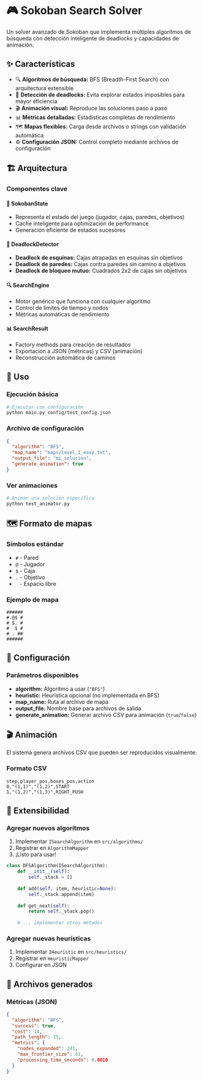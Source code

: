 # 🎮 Sokoban Search Solver

Un solver avanzado de Sokoban que implementa múltiples algoritmos de búsqueda con detección inteligente de deadlocks y capacidades de animación.

## ✨ Características

- 🔍 **Algoritmos de búsqueda:** BFS (Breadth-First Search) con arquitectura extensible
- 🚫 **Detección de deadlocks:** Evita explorar estados imposibles para mayor eficiencia
- 🎬 **Animación visual:** Reproduce las soluciones paso a paso
- 📊 **Métricas detalladas:** Estadísticas completas de rendimiento
- 🗺️ **Mapas flexibles:** Carga desde archivos o strings con validación automática
- ⚙️ **Configuración JSON:** Control completo mediante archivos de configuración

## 🏗️ Arquitectura

### Componentes clave

#### 🧠 **SokobanState**
- Representa el estado del juego (jugador, cajas, paredes, objetivos)
- Cache inteligente para optimización de performance
- Generación eficiente de estados sucesores

#### 🚫 **DeadlockDetector**
- **Deadlock de esquinas:** Cajas atrapadas en esquinas sin objetivos
- **Deadlock de paredes:** Cajas contra paredes sin camino a objetivos
- **Deadlock de bloqueo mutuo:** Cuadrados 2x2 de cajas sin objetivos

#### 🔍 **SearchEngine**
- Motor genérico que funciona con cualquier algoritmo
- Control de límites de tiempo y nodos
- Métricas automáticas de rendimiento

#### 📊 **SearchResult**
- Factory methods para creación de resultados
- Exportación a JSON (métricas) y CSV (animación)
- Reconstrucción automática de caminos

## 🚀 Uso

### Ejecución básica
```bash
# Ejecutar con configuración
python main.py config/test_config.json
```

### Archivo de configuración
```json
{
  "algorithm": "BFS",
  "map_name": "maps/level_1_easy.txt",
  "output_file": "mi_solucion",
  "generate_animation": true
}
```

### Ver animaciones
```bash
# Animar una solución específica
python test_animator.py
```

## 🗺️ Formato de mapas

### Símbolos estándar
- `#` - Pared
- `@` - Jugador
- `$` - Caja
- `.` - Objetivo
- ` ` - Espacio libre

### Ejemplo de mapa
```
######
#.@$ #
# $. #
#  $ #
# . ##
######
```

## 🔧 Configuración

### Parámetros disponibles
- **algorithm:** Algoritmo a usar (`"BFS"`)
- **heuristic:** Heurística opcional (no implementada en BFS)
- **map_name:** Ruta al archivo de mapa
- **output_file:** Nombre base para archivos de salida
- **generate_animation:** Generar archivo CSV para animación (`true`/`false`)

## 🎬 Animación

El sistema genera archivos CSV que pueden ser reproducidos visualmente:

### Formato CSV
```csv
step,player_pos,boxes_pos,action
0,"(1,1)","(1,2)",START
1,"(1,2)","(1,3)",RIGHT_PUSH
```

## 🔮 Extensibilidad

### Agregar nuevos algoritmos
1. Implementar `ISearchAlgorithm` en `src/algorithms/`
2. Registrar en `AlgorithmMapper`
3. ¡Listo para usar!

```python
class DFSAlgorithm(ISearchAlgorithm):
    def __init__(self):
        self._stack = []
    
    def add(self, item, heuristic=None):
        self._stack.append(item)
    
    def get_next(self):
        return self._stack.pop()
    
    # ... implementar otros métodos
```

### Agregar nuevas heurísticas
1. Implementar `IHeuristic` en `src/heuristics/`
2. Registrar en `HeuristicMapper`
3. Configurar en JSON



## 📁 Archivos generados

### Métricas (JSON)
```json
{
  "algorithm": "BFS",
  "success": true,
  "cost": 14,
  "path_length": 15,
  "metrics": {
    "nodes_expanded": 241,
    "max_frontier_size": 81,
    "processing_time_seconds": 0.0010
  }
}
```
